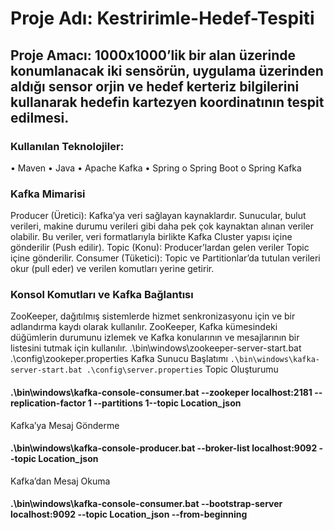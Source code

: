 # Proje Adı: Kestririmle-Hedef-Tespiti
## Proje Amacı: 1000x1000’lik bir alan üzerinde konumlanacak iki sensörün, uygulama üzerinden aldığı sensor orjin ve hedef kerteriz bilgilerini kullanarak hedefin kartezyen koordinatının tespit edilmesi.

### Kullanılan Teknolojiler:
•	Maven
•	Java 
•	Apache Kafka
•	Spring 
    o	Spring Boot
    o	Spring Kafka
    
### Kafka Mimarisi
Producer (Üretici): Kafka’ya veri sağlayan kaynaklardır. Sunucular, bulut verileri, makine durumu verileri gibi daha pek çok kaynaktan alınan veriler olabilir. Bu veriler, veri formatlarıyla birlikte Kafka Cluster yapısı içine gönderilir (Push edilir).
Topic (Konu): Producer’lardan gelen veriler Topic içine gönderilir. 
Consumer (Tüketici): Topic ve Partitionlar’da tutulan verileri okur (pull eder) ve verilen komutları yerine getirir.
### Konsol Komutları ve Kafka Bağlantısı
ZooKeeper, dağıtılmış sistemlerde hizmet senkronizasyonu için ve bir adlandırma kaydı olarak kullanılır. ZooKeeper, Kafka kümesindeki düğümlerin durumunu izlemek ve Kafka konularının ve mesajlarının bir listesini tutmak için kullanılır.
.\bin\windows\zookeeper-server-start.bat .\config\zookeper.properties
Kafka Sunucu Başlatımı
``` .\bin\windows\kafka-server-start.bat .\config\server.properties ```
Topic Oluşturumu
#### .\bin\windows\kafka-console-consumer.bat --zookeper localhost:2181 --replication-factor 1 --partitions 1--topic Location_json
Kafka’ya Mesaj Gönderme
#### .\bin\windows\kafka-console-producer.bat --broker-list localhost:9092 --topic Location_json
Kafka’dan Mesaj Okuma
#### .\bin\windows\kafka-console-consumer.bat --bootstrap-server localhost:9092 --topic Location_json --from-beginning
